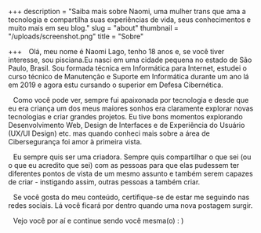 +++
description = "Saiba mais sobre Naomi, uma mulher trans que ama a tecnologia e compartilha suas experiências de vida, seus conhecimentos e muito mais em seu blog."
slug = "about"
thumbnail = "/uploads/screenshot.png"
title = "Sobre"

+++
⠀Olá, meu nome é Naomi Lago, tenho 18 anos e, se você tiver interesse, sou pisciana.Eu nasci em uma cidade pequena no estado de São Paulo, Brasil. Sou formada técnica em Informática para Internet, estudei o curso técnico de Manutenção e Suporte em Informática durante um ano lá em 2019 e agora estu cursando o superior em Defesa Cibernética.

⠀Como você pode ver, sempre fui apaixonada por tecnologia e desde que eu era criança um dos meus maiores sonhos era claramente explorar novas tecnologias e criar grandes projetos. Eu tive bons momentos explorando Desenvolvimento Web, Design de Interfaces e de Experiência do Usuário (UX/UI Design) etc. mas quando conheci mais sobre a área de Cibersegurança foi amor à primeira vista.

⠀Eu sempre quis ser uma criadora. Sempre quis compartilhar o que sei (ou o que eu acredito que sei) com as pessoas para que elas pudessem ter diferentes pontos de vista de um mesmo assunto e também serem capazes de criar - instigando assim, outras pessoas a também criar.

⠀Se você gosta do meu conteúdo, certifique-se de estar me seguindo nas redes sociais. Lá você ficará por dentro quando uma nova postagem surgir.

⠀Vejo você por aí e continue sendo você mesma(o) : )